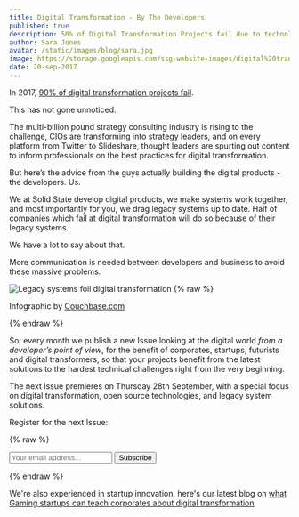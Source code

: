```yaml
---
title: Digital Transformation - By The Developers
published: true
description: 50% of Digital Transformation Projects fail due to technology barriers. Here's the advice from the developers actually building the systems you need.
author: Sara Jones
avatar: /static/images/blog/sara.jpg
image: https://storage.googleapis.com/ssg-website-images/digital%20transformation%20article/bridge%20to%20nowhere%20faded.jpg
date: 20-sep-2017
---
```

In 2017, [90% of digital transformation projects fail](http://www.digitaljournal.com/tech-and-science/technology/9-out-of-10-digital-transformation-projects-will-fail/article/499314).

This has not gone unnoticed.

The multi-billion pound strategy consulting industry is rising to the challenge, CIOs are transforming into strategy leaders, and on every platform from Twitter to Slideshare, thought leaders are spurting out content to inform professionals on the best practices for digital transformation.

But here’s the advice from the guys actually building the digital products - the developers. Us.

We at Solid State develop digital products, we make systems work together, and most importantly for you, we drag legacy systems up to date. Half of companies which fail at digital transformation will do so because of their legacy systems.

We have a lot to say about that.

More communication is needed between developers and business to avoid these massive problems.


![Legacy systems foil digital transformation](https://storage.googleapis.com/ssg-website-images/digital%20transformation%20article/digital%20projects%20fail%20due%20to%20legacy%20systems)
{% raw %}
   <p class="text-center image-caption">
   Infographic by <a target="_blank" href="http://www.Couchbase.com">Couchbase.com</a>
   </p>
{% endraw %}

So, every month we publish a new Issue looking at the digital world *from a developer’s point of view*, for the benefit of corporates, startups, futurists and digital transformers, so that your projects benefit from the latest solutions to the hardest technical challenges right from the very beginning.

The next Issue premieres on Thursday 28th September, with a special focus on digital transformation, open source technologies, and legacy system solutions.

Register for the next Issue:


{% raw %}
<p>
  <div id="mc_embed_signup">
              <form action="//solidstategroup.us16.list-manage.com/subscribe/post?u=8b5e85fece1533582595426c6&amp;id=be8da7f2d9" method="post" id="mc-embedded-subscribe-form" name="mc-embedded-subscribe-form" class="validate" target="_blank" novalidate>
                  <div id="mc_embed_signup_scroll">
                      <div class="input-group">
                          <input placeholder="Your email address..." type="email" value="" name="EMAIL" class="form-control required email" id="mce-EMAIL">
                          <input onclick="ga('send', 'event', 'button', 'click', 'Newsletter Subscribe Footer');" type="submit" value="Subscribe" name="subscribe" id="mc-embedded-subscribe" class="btn btn-primary btn-cta">
                      </div>
                  </div>
              </form>
          </div>
          </p>
{% endraw %}

We're also experienced in startup innovation, here's our latest blog on [what Gaming startups can teach corporates about digital transformation](https://solidstategroup.com/2017/09/11/2017/What-The-Gaming-Industry-Can-Teach-Corporates-About-Strategy-Security-and-Digital-Transformation/)

